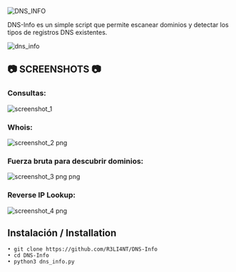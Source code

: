 ![DNS_INFO](https://user-images.githubusercontent.com/75953873/151619612-d45bd62d-f062-4b06-b4a8-848195e4a1bb.png)

DNS-Info es un simple script que permite escanear dominios y detectar los tipos de registros DNS existentes.

![dns_info](https://user-images.githubusercontent.com/75953873/151618115-4ebc999f-2d61-4a27-8caa-d6948267576f.png)


## 📷 SCREENSHOTS 📷

### Consultas:
![screenshot_1](https://user-images.githubusercontent.com/75953873/151618294-ddbb6242-6f7a-4fcc-8cf9-413993685861.png)


### Whois:
![screenshot_2 png](https://user-images.githubusercontent.com/75953873/151618331-38437e57-249c-430f-bc86-d4d777565f0d.png)


### Fuerza bruta para descubrir dominios:
![screenshot_3 png png](https://user-images.githubusercontent.com/75953873/151618400-f56073f6-a546-41a0-b741-2f28dc386654.png)


### Reverse IP Lookup:
![screenshot_4 png](https://user-images.githubusercontent.com/75953873/151618513-a2e1d0f4-af99-4e21-bbfc-7569dc49fd5a.png)


## Instalación / Installation

```
• git clone https://github.com/R3LI4NT/DNS-Info
• cd DNS-Info
• python3 dns_info.py
```
